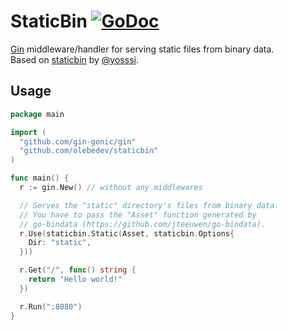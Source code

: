 # StaticBin [![GoDoc](https://godoc.org/github.com/olebedev/staticbin?status.png)](https://godoc.org/github.com/olebedev/staticbin)

[Gin](https://github.com/gin-gonic/gin) middleware/handler for serving static files from binary data.  
Based on [staticbin](https://github.com/martini-contrib/staticbin) by [@yosssi](https://github.com/yosssi).  

## Usage

```go
package main

import (
  "github.com/gin-gonic/gin"
  "github.com/olebedev/staticbin"
)

func main() {
  r := gin.New() // without any middlewares

  // Serves the "static" directory's files from binary data.
  // You have to pass the "Asset" function generated by
  // go-bindata (https://github.com/jteeuwen/go-bindata).
  r.Use(staticbin.Static(Asset, staticbin.Options{
    Dir: "static",
  }))

  r.Get("/", func() string {
    return "Hello world!"
  })

  r.Run(":8080")
}
```
